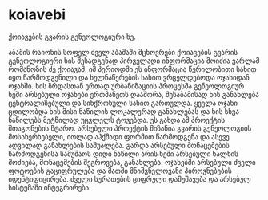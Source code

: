 # koiavebi
ქოიავების გვარის გენეოლოგიური ხე. 

აბაშის რაიონის სოფელ ძველ აბაშაში მცხოვრები ქოიავების გვარის გენეოლოგიური ხის შესადგენად პირველადი ინფორმაცია მოიძია ვარლამ რომანოზის ძე ქოიავამ. იმ პერიოდში ეს ინფორმაცია წერილობითი სახით იყო წარმოდგენილი და ხელნაწერების სახით ვრცელდებოდა ოჯახიდან ოჯახში. ხის ზრდასთან ერთად ურბანიზაციის პროცესმა გენეოლოგიურ ხეში არსებული ოჯახები ერთმანეთს დააშორა, შესაბამისად ხის განახლება ცენტრალიზებული და სინქრონული სახით გართულდა. ყველა ოჯახი ცდილობდა ხის მისი ნაწილის ლოკალურად განახლებას და ხის სხვა ნაწილებს მეტწილად უცვლელს ტოვებდა. ეს გახდა ამ პროექტის შთაგონების წტარო.
    არსებული პროექტის მიზანია გვარის გენეოლოგიის მოსახერხებელი, იოლად აჰქმადი ფორმით წარმოდგენა და ასევე ადვილად განახლების საშუალება. გარდა არსებული მონაცემების წარმოდგენისა სამუშაოს დიდი ნაწილი არის ხეში არსებული ხალხის მოძიება, მონაცემების შეგროვება, განახლება. ოჯახებში არსებული ძველი ფოტოების გაციფრულება და მათში მნიშვნელოვანი პიროვნებების იდენტიფიცირება. ძველი სურათების ციფრული დამუშავება და არსებულ სისტემაში ინტეგრირება.
